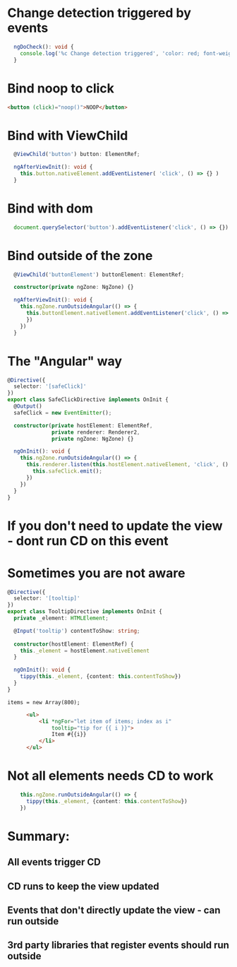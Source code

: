 # Change detection triggered by events

```typescript
  ngDoCheck(): void {
    console.log('%c Change detection triggered', 'color: red; font-weight: bold; font-size: 18px');
  }
```

# Bind noop to click

```html
<button (click)="noop()">NOOP</button>
```

# Bind with ViewChild

```typescript
  @ViewChild('button') button: ElementRef;

  ngAfterViewInit(): void {
    this.button.nativeElement.addEventListener( 'click', () => {} )
  }
```

# Bind with dom

```typescript
  document.querySelector('button').addEventListener('click', () => {})
```

# Bind outside of the zone

```typescript
  @ViewChild('buttonElement') buttonElement: ElementRef;

  constructor(private ngZone: NgZone) {}

  ngAfterViewInit(): void {
    this.ngZone.runOutsideAngular(() => {
      this.buttonElement.nativeElement.addEventListener('click', () => {
      })
    })
  }
```

# The "Angular" way

```typescript
@Directive({
  selector: '[safeClick]'
})
export class SafeClickDirective implements OnInit {
  @Output()
  safeClick = new EventEmitter();

  constructor(private hostElement: ElementRef,
              private renderer: Renderer2,
              private ngZone: NgZone) {}

  ngOnInit(): void {
    this.ngZone.runOutsideAngular(() => {
      this.renderer.listen(this.hostElement.nativeElement, 'click', () => {
        this.safeClick.emit();
      })
    })
  }
}

```

# If you don't need to update the view - dont run CD on this event

# Sometimes you are not aware

```typescript
@Directive({
  selector: '[tooltip]'
})
export class TooltipDirective implements OnInit {
  private _element: HTMLElement;

  @Input('tooltip') contentToShow: string;
  
  constructor(hostElement: ElementRef) {
    this._element = hostElement.nativeElement
  }

  ngOnInit(): void {
    tippy(this._element, {content: this.contentToShow})
  }
}
```

```
items = new Array(800);
```

```html
      <ul>
          <li *ngFor="let item of items; index as i"
              tooltip="tip for {{ i }}">
              Item #{{i}}
          </li>
      </ul>
```

# Not all elements needs CD to work

```typescript
    this.ngZone.runOutsideAngular(() => {
      tippy(this._element, {content: this.contentToShow})
    })
```

# Summary:

## All events trigger CD
## CD runs to keep the view updated
## Events that don't directly update the view - can run outside
## 3rd party libraries that register events should run outside  
